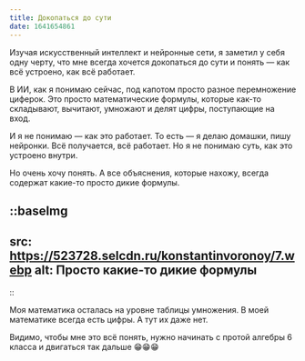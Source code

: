 ```yaml
---
title: Докопаться до сути
date: 1641654861
---
```

Изучая искусственный интеллект и нейронные сети, я заметил у себя одну черту, что мне всегда хочется докопаться до сути и понять — как всё устроено, как всё работает.

В ИИ, как я понимаю сейчас, под капотом просто разное перемножение циферок. Это просто математические формулы, которые как-то складывают, вычитают, умножают и делят цифры, поступающие на вход.

И я не понимаю — как это работает. То есть — я делаю домашки, пишу нейронки. Всё получается, всё работает. Но я не понимаю суть, как это устроено внутри.

Но очень хочу понять. А все объяснения, которые нахожу, всегда содержат какие-то просто дикие формулы.

::baseImg
---
src: https://523728.selcdn.ru/konstantinvoronoy/7.webp
alt: Просто какие-то дикие формулы
---
::

Моя математика осталась на уровне таблицы умножения. В моей математике всегда есть цифры. А тут их даже нет.

Видимо, чтобы мне это всё понять, нужно начинать с протой алгебры 6 класса и двигаться так дальше 😁😁😁